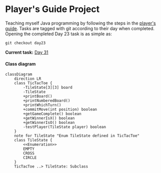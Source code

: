 # Player's Guide Project

Teaching myself Java programming by following the steps in the [player's
guide](players_guide_java.md). Tasks are tagged with git according to their
day when completed. Opening the completed Day 23 task is as simple as:

```shell
git checkout day23
```

**Current task:** [Day 31](/players_guide_java.md#day-31-design-challenge-tic-tac-toe-300-xp)

#### Class diagram

```mermaid
classDiagram
    direction LR
    class TicTacToe {
        -TileState[3][3] board
        -TileState
        +printBoard()
        +printNumberedBoard()
        +printWhichTurn()
        +commitMove(int position) boolean
        +getGameComplete() boolean
        +getWinnerIsX() boolean
        +getWinnerIsO() boolean
        -testPlayer(TileState player) boolean
    }
    note for TileState "Enum TileState defined in TicTacToe"
    class TileState {
        <<Enumeration>>
        EMPTY
        CROSS
        CIRCLE
    }
    TicTacToe ..> TileState: Subclass
```
